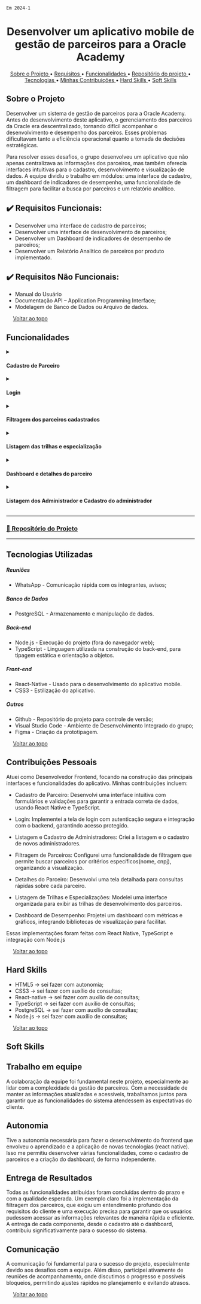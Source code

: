 `Em 2024-1`

<span id="topo">
<h1 align="center"><b>Desenvolver um aplicativo mobile de gestão de parceiros para a Oracle Academy</h1></b>

<p align="center">
  <a href ="#sobre-o-projeto"> Sobre o Projeto </a>  • 
  <a href ="#requisitos">Requisitos </a>  • 
  <a href ="#funcionalidades">Funcionalidades </a>  • 
  <a href ="#repositorio"> Repositório do projeto </a>  • 
  <a href ="#tecnologias-utilizadas"> Tecnologias </a>  •
  <a href ="#contribuições"> Minhas Contribuições </a>  •
  <a href ="#hard-skills"> Hard Skills </a> •
  <a href ="#soft-skills"> Soft Skills </a>
 
</p>

<span id="sobre-o-projeto">

## Sobre o Projeto

Desenvolver um sistema de gestão de parceiros para a Oracle Academy. Antes do desenvolvimento deste aplicativo, o gerenciamento dos parceiros da Oracle era descentralizado, tornando difícil acompanhar o desenvolvimento e desempenho dos parceiros. Esses problemas dificultavam tanto a eficiência operacional quanto a tomada de decisões estratégicas.

Para resolver esses desafios, o grupo desenvolveu um aplicativo que não apenas centralizava as informações dos parceiros, mas também oferecia interfaces intuitivas para o cadastro, desenvolvimento e visualização de dados. A equipe dividiu o trabalho em módulos: uma interface de cadastro, um dashboard de indicadores de desempenho, uma funcionalidade de filtragem para facilitar a busca por parceiros e um relatório analítico.

<span id="requisitos">

## ✔️ Requisitos Funcionais:

<ul>
<li> Desenvolver uma interface de cadastro de parceiros;</li>
<li> Desenvolver uma interface de desenvolvimento de parceiros;</li>
<li> Desenvolver um Dashboard de indicadores de desempenho de parceiros;</li>
<li> Desenvolver um Relatório Analítico de parceiros por produto implementado.</li>
</ul>

## ✔️ Requisitos Não Funcionais:

<ul>
<li>Manual do Usuário</li>
<li>Documentação API – Application Programming Interface;</li>
<li>Modelagem de Banco de Dados ou Arquivo de dados.</li>
</ul>

<img src="https://cdn-icons-png.flaticon.com/512/959/959208.png" width="14"> [Voltar ao topo](#topo)

<span id="funcionalidades">

## Funcionalidades

<details>
  <summary>
    <h4 align="left">Cadastro de Parceiro</h4>
  </summary>
  <img src="https://github.com/user-attachments/assets/499cea72-5ee8-4557-9385-516e40a2e2ef" width="250px">
</details>

<details>
  <summary>
    <h4 align="left">Login</h4>
  </summary>
  <img src="https://github.com/user-attachments/assets/198e6c40-4e7b-4c56-adeb-70d2ee7f4de5" width="250px">
</details>

<details>
  <summary> 
    <h4 align="left">Filtragem dos parceiros cadastrados </h4>
  </summary>
  <img src="https://github.com/user-attachments/assets/ac3cf4a5-b5eb-4b6b-acdd-714a861c9466" width="250px">
</details>

<details>
  <summary> 
    <h4 align="left">Listagem das trilhas e especialização</h4>
  </summary>
  <img src="https://github.com/user-attachments/assets/14887196-3021-49e8-9aeb-6e4d712d3be7" width="250px">
  
</details>

<details>
  <summary> 
    <h4 align="left">Dashboard e detalhes do parceiro</h4>
  </summary>
  <img src="https://github.com/user-attachments/assets/ce277e15-2624-4914-904a-75dcf4034909" width="250px">
</details>

<details>
  <summary>
    <h4 align="left">Listagem dos Administrador e Cadastro do administrador</h4>
  </summary>
  <img src="https://github.com/user-attachments/assets/cb9969f2-da8b-4056-a81c-5b5d7a7199fe" width="250px">
</details>

<span id="repositorio">

---
### [📕 Repositório do Projeto ](https://github.com/douglaswe/API-5-ADS)
---

## Tecnologias Utilizadas

##### Reuniões

- WhatsApp - Comunicação rápida com os integrantes, avisos;

##### Banco de Dados
 
   - PostgreSQL - Armazenamento e manipulação de dados.

##### Back-end  
  
  - Node.js - Execução do projeto (fora do navegador web);
  - TypeScript - Linguagem utilizada na construção do back-end, para tipagem estática e orientação a objetos.

##### Front-end 
 
  - React-Native - Usado para o desenvolvimento do aplicativo mobile.
  - CSS3 - Estilização do aplicativo.
  
##### Outros
 
  - Github - Repositório do projeto para controle de versão;
  - Visual Studio Code - Ambiente de Desenvolvimento Integrado do grupo;
  - Figma - Criação da prototipagem.

<img src="https://cdn-icons-png.flaticon.com/512/959/959208.png" width="14"> [Voltar ao topo](#topo)

<span id="contribuições">

## Contribuições Pessoais

Atuei como Desenvolvedor Frontend, focando na construção das principais interfaces e funcionalidades do aplicativo. Minhas contribuições incluem:

* Cadastro de Parceiro: Desenvolvi uma interface intuitiva com formulários e validações para garantir a entrada correta de dados, usando React Native e TypeScript.

* Login: Implementei a tela de login com autenticação segura e integração com o backend, garantindo acesso protegido.

* Listagem e Cadastro de Administradores: Criei a listagem e o cadastro de novos administradores.

* Filtragem de Parceiros: Configurei uma funcionalidade de filtragem que permite buscar parceiros por critérios específicos(nome, cnpj), organizando a visualização.

* Detalhes do Parceiro: Desenvolvi uma tela detalhada para consultas rápidas sobre cada parceiro.

* Listagem de Trilhas e Especializações: Modelei uma interface organizada para exibir as trilhas de desenvolvimento dos parceiros.

* Dashboard de Desempenho: Projetei um dashboard com métricas e gráficos, integrando bibliotecas de visualização para facilitar.

Essas implementações foram feitas com React Native, TypeScript e integração com Node.js 

<img src="https://cdn-icons-png.flaticon.com/512/959/959208.png" width="14"> [Voltar ao topo](#topo)

<span id="#hard-skills">

## Hard Skills

* HTML5 → sei fazer com autonomia;
* CSS3 → sei fazer com auxílio de consultas;
* React-native → sei fazer com auxílio de consultas;
* TypeScript → sei fazer com auxílio de consultas;
* PostgreSQL → sei fazer com auxílio de consultas;
* Node.js → sei fazer com auxílio de consultas;
  
<img src="https://cdn-icons-png.flaticon.com/512/959/959208.png" width="14"> [Voltar ao topo](#topo)

<span id="soft-skills">

## Soft Skills

## Trabalho em equipe
A colaboração da equipe foi fundamental neste projeto, especialmente ao lidar com a complexidade da gestão de parceiros. Com a necessidade de manter as informações atualizadas e acessíveis, trabalhamos juntos para garantir que as funcionalidades do sistema atendessem às expectativas do cliente. 

## Autonomia
Tive a autonomia necessária para fazer o desenvolvimento do frontend que envolveu o aprendizado e a aplicação de novas tecnologias (react native). Isso me permitiu desenvolver várias funcionalidades, como o cadastro de parceiros e a criação do dashboard, de forma independente. 

## Entrega de Resultados
Todas as funcionalidades atribuídas foram concluídas dentro do prazo e com a qualidade esperada. Um exemplo claro foi a implementação da filtragem dos parceiros, que exigiu um entendimento profundo dos requisitos do cliente e uma execução precisa para garantir que os usuários pudessem acessar as informações relevantes de maneira rápida e eficiente. A entrega de cada componente, desde o cadastro até o dashboard, contribuiu significativamente para o sucesso do sistema.

## Comunicação
A comunicação foi fundamental para o sucesso do projeto, especialmente devido aos desafios com a equipe. Além disso, participei ativamente de reuniões de acompanhamento, onde discutimos o progresso e possíveis bloqueios, permitindo ajustes rápidos no planejamento e evitando atrasos.

<img src="https://cdn-icons-png.flaticon.com/512/959/959208.png" width="14"> [Voltar ao topo](#topo)
